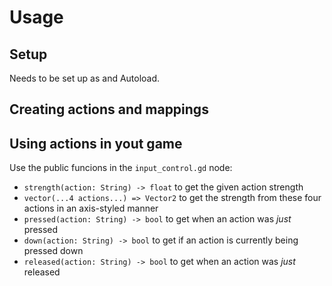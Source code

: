 # Usage

## Setup

Needs to be set up as and Autoload.

## Creating actions and mappings


## Using actions in yout game

Use the public funcions in the `input_control.gd` node:

- `strength(action: String) -> float` to get the given action strength
- `vector(...4 actions...) => Vector2` to get the strength from these four actions in an axis-styled manner
- `pressed(action: String) -> bool` to get when an action was _just_ pressed
- `down(action: String) -> bool` to get if an action is currently being pressed down
- `released(action: String) -> bool` to get when an action was _just_ released